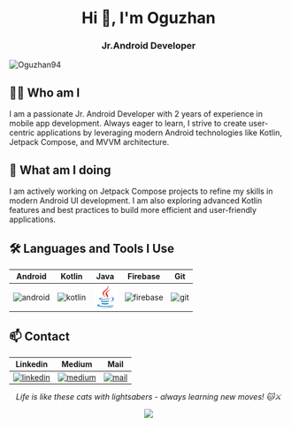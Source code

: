<h1 align="center">Hi 👋, I'm Oguzhan</h1>
<h3 align="center">Jr.Android Developer</h3>

<p align="left">
  <img src="https://komarev.com/ghpvc/?username=Oguzhan94&label=Profile%20views&color=0e75b6&style=flat" alt="Oguzhan94" />
</p>

## 👨‍💻 Who am I
I am a passionate Jr. Android Developer with 2 years of experience in mobile app development. Always eager to learn, I strive to create user-centric applications by leveraging modern Android technologies like Kotlin, Jetpack Compose, and MVVM architecture.

## 🔄 What am I doing
I am actively working on Jetpack Compose projects to refine my skills in modern Android UI development. I am also exploring advanced Kotlin features and best practices to build more efficient and user-friendly applications.

## 🛠️ Languages and Tools I Use

<div align="center">

| Android | Kotlin | Java | Firebase | Git |
|:---:|:---:|:---:|:---:|:---:|
| <img src="https://developer.android.com/images/logos/android.svg" alt="android" width="43" height="43"/> | <img src="https://www.vectorlogo.zone/logos/kotlinlang/kotlinlang-icon.svg" alt="kotlin" width="37" height="37"/> | <img src="https://raw.githubusercontent.com/devicons/devicon/master/icons/java/java-original.svg" alt="java" width="42" height="42"/> | <img src="https://www.vectorlogo.zone/logos/firebase/firebase-icon.svg" alt="firebase" width="40" height="40"/> | <img src="https://raw.githubusercontent.com/rahul-jha98/github_readme_icons/main/language_and_tools/square/git-scm/git-scm.svg" alt="git" width="43" height="43"/> |

</div>

## 📫 Contact

<div align="center">

| Linkedin | Medium | Mail |
|:---:|:---:|:---:|
| <a href="https://www.linkedin.com/in/oguzhan94/"><img src="https://cdn-icons-png.flaticon.com/512/1383/1383262.png" alt="linkedin" width="41" height="41"/></a> | <a href="https://medium.com/@oguzhan94/"><img src="https://cdn-icons-png.flaticon.com/512/5968/5968906.png" alt="medium" width="43" height="43"/></a> | <a href="mailto:oguzhangunduz1994@gmail.com"><img src="https://cdn-icons-png.flaticon.com/512/2875/2875394.png" alt="mail" width="43" height="43"/></a> |

</div>
<div align="center">
  <p><i>Life is like these cats with lightsabers - always learning new moves! 🐱⚔️</i></p>
  <img src="https://i.giphy.com/media/v1.Y2lkPTc5MGI3NjExMHpncDZ6dHU2bXZ6NHl6aHM1bmxteWQ2eWNyN3FtbTB4eXNrZ3phcyZlcD12MV9pbnRlcm5hbF9naWZfYnlfaWQmY3Q9Zw/Ov5NiLVXT8JEc/giphy.gif" width="300"/>
</div>